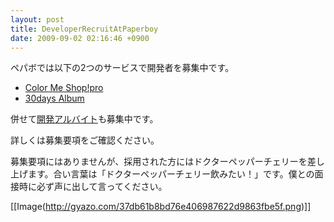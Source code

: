 ```yaml
---
layout: post
title: DeveloperRecruitAtPaperboy
date: 2009-09-02 02:16:46 +0900
---
```



ペパボでは以下の2つのサービスで開発者を募集中です。

* [Color Me Shop!pro](http://www.paperboy.co.jp/recruit/job/090821.php)
* [30days Album](http://www.paperboy.co.jp/recruit/job/090806.php)

併せて[開発アルバイト](http://www.paperboy.co.jp/recruit/job/090821b.php)も募集中です。

詳しくは募集要項をご確認ください。

募集要項にはありませんが、採用された方にはドクターペッパーチェリーを差し上げます。合い言葉は「ドクターペッパーチェリー飲みたい！」です。僕との面接時に必ず声に出して言ってください。

[[Image(http://gyazo.com/37db61b8bd76e406987622d9863fbe5f.png)]]
